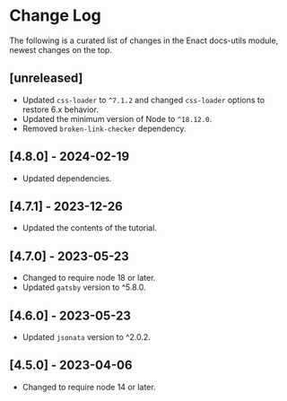 # Change Log

The following is a curated list of changes in the Enact docs-utils module, newest changes on the top.

## [unreleased] 

- Updated `css-loader` to `^7.1.2` and changed `css-loader` options to restore 6.x behavior.
- Updated the minimum version of Node to `^18.12.0`.
- Removed `broken-link-checker` dependency.

## [4.8.0] - 2024-02-19

- Updated dependencies.

## [4.7.1] - 2023-12-26

- Updated the contents of the tutorial.

## [4.7.0] - 2023-05-23

- Changed to require node 18 or later.
- Updated `gatsby` version to ^5.8.0.

## [4.6.0] - 2023-05-23

- Updated `jsonata` version to ^2.0.2.

## [4.5.0] - 2023-04-06

- Changed to require node 14 or later.

